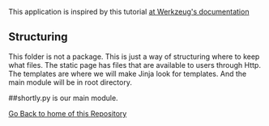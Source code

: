This application is inspired by this tutorial [at Werkzeug's documentation](http://werkzeug.pocoo.org/docs/0.11/tutorial/# "Werkzeug Tutorial")

## Structuring
This folder is not a package. This is just a way of structuring where to keep what files. The static page has files that are available to users through Http. The templates are where we will make Jinja look for templates. And the main module will be in root directory.


##shortly.py is our main module.


[Go Back to home of this Repository](../../)